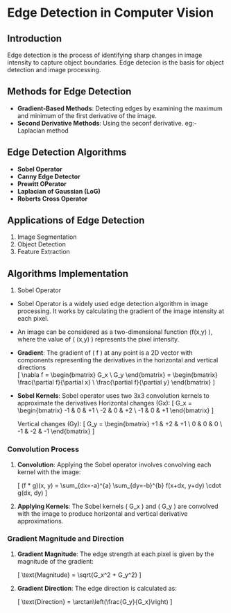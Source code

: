 # Edge Detection in Computer Vision

## Introduction 
Edge detection is the process of identifying sharp changes in image intensity to capture object boundaries. Edge detecion is the basis for object detection and image processing. 

## Methods for Edge Detection
- **Gradient-Based Methods**: Detecting edges by examining the maximum and minimum of the first derivative of the image. 
- **Second Derivative Methods**: Using the seconf derivative. eg:- Laplacian method

## Edge Detection Algorithms
- **Sobel Operator**
- **Canny Edge Detector**
- **Prewitt OPerator**
- **Laplacian of Gaussian (LoG)**
- **Roberts Cross Operator**


## Applications of Edge Detection
1. Image Segmentation
2. Object Detection
3. Feature Extraction



## Algorithms Implementation
1. Sobel Operator
- Sobel Operator is a widely used edge detection algorithm in image processing. It works by calculating the gradient of the image intensity at each pixel.
- An image can be considered as a two-dimensional function \(f(x,y) \), where the value of \( (x,y) \) represents the pixel intensity.
- **Gradient**: The gradient of \( f \) at any point is a 2D vector with components representing the derivatives in the horizontal and vertical directions   
   \[ \nabla f = \begin{bmatrix} G_x \\ G_y \end{bmatrix} = \begin{bmatrix} \frac{\partial f}{\partial x} \\ \frac{\partial f}{\partial y} \end{bmatrix} \]
   
- **Sobel Kernels**: Sobel operator uses two 3x3 convolution kernels to approximate the derivatives
   Horizontal changes (Gx):
  \[
  G_x = \begin{bmatrix}
  -1 & 0 & +1 \\
  -2 & 0 & +2 \\
  -1 & 0 & +1
  \end{bmatrix}
  \]

  Vertical changes (Gy):
  \[
  G_y = \begin{bmatrix}
  +1 & +2 & +1 \\
   0 &  0 &  0 \\
  -1 & -2 & -1
  \end{bmatrix}
  \]

### Convolution Process

1. **Convolution**: Applying the Sobel operator involves convolving each kernel with the image:

   \[ (f * g)(x, y) = \sum_{dx=-a}^{a} \sum_{dy=-b}^{b} f(x+dx, y+dy) \cdot g(dx, dy) \]

2. **Applying Kernels**: The Sobel kernels \( G_x \) and \( G_y \) are convolved with the image to produce horizontal and vertical derivative approximations.

### Gradient Magnitude and Direction

1. **Gradient Magnitude**: The edge strength at each pixel is given by the magnitude of the gradient:

   \[ \text{Magnitude} = \sqrt{G_x^2 + G_y^2} \]

2. **Gradient Direction**: The edge direction is calculated as:

   \[ \text{Direction} = \arctan\left(\frac{G_y}{G_x}\right) \]
